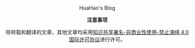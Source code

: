 <div align="center" color="red">HuaHao's Blog</div>

<p align="center">
  <b>注意事项</b>
</p>

<p align="center">
除转载和翻译的文章，其他文章均采用<a rel="license" href="http://creativecommons.org/licenses/by-nc-nd/4.0/">知识共享署名-非商业性使用-禁止演绎 4.0 国际许可协议</a>进行许可。
</p>
